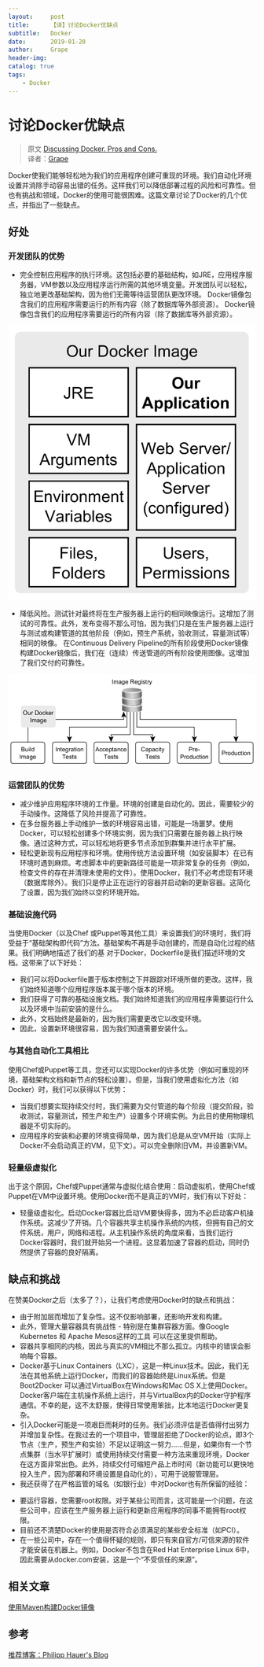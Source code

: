 ```yaml
---
layout:     post
title:      【译】讨论Docker优缺点
subtitle:   Docker
date:       2019-01-20
author:     Grape
header-img: 
catalog: true
tags:
    - Docker
---
```


# 讨论Docker优缺点

> 原文 [Discussing Docker. Pros and Cons.](https://phauer.com/2015/discussing-docker-pros-and-cons/)<br/>
> 译者：[Grape](https://github.com/WGrape)

Docker使我们能够轻松地为我们的应用程序创建可重现的环境。我们自动化环境设置并消除手动容易出错的任务。这样我们可以降低部署过程的风险和可靠性。但也有挑战和领域，Docker的使用可能很困难。这篇文章讨论了Docker的几个优点，并指出了一些缺点。

## 好处

### 开发团队的优势

- 完全控制应用程序的执行环境。这包括必要的基础结构，如JRE，应用程序服务器，VM参数以及应用程序运行所需的其他环境变量。开发团队可以轻松，独立地更改基础架构，因为他们无需等待运营团队更改环境。
 Docker镜像包含我们的应用程序需要运行的所有内容（除了数据库等外部资源）。
Docker镜像包含我们的应用程序需要运行的所有内容（除了数据库等外部资源）。

<img src="/img/posts/2019/01-20/1.png">

- 降低风险。测试针对最终将在生产服务器上运行的相同映像运行。这增加了测试的可靠性。此外，发布变得不那么可怕，因为我们只是在生产服务器上运行与测试或构建管道的其他阶段（例如，预生产系统，验收测试，容量测试等）相同的映像。
 在Continuous Delivery Pipeline的所有阶段使用Docker镜像
构建Docker镜像后，我们在（连续）传送管道的所有阶段使用图像。这增加了我们交付的可靠性。

<img src="/img/posts/2019/01-20/2.png">

### 运营团队的优势

- 减少维护应用程序环境的工作量。环境的创建是自动化的。因此，需要较少的手动操作。这降低了风险并提高了可靠性。
- 在多台服务器上手动维护一致的环境容易出错，可能是一场噩梦。使用Docker，可以轻松创建多个环境实例，因为我们只需要在服务器上执行映像。通过这种方式，可以轻松地将更多节点添加到群集并进行水平扩展。
- 轻松更新现有应用程序和环境。使用传统方法设置环境（如安装脚本）在已有环境时遇到麻烦。考虑脚本中的更新路径可能是一项非常复杂的任务（例如，检查文件的存在并清理未使用的文件）。使用Docker，我们不必考虑现有环境（数据库除外）。我们只是停止正在运行的容器并启动新的更新容器。这简化了设置，因为我们始终以空的环境开始。

### 基础设施代码
当使用Docker（以及Chef  或Puppet等其他工具）来设置我们的环境时，我们将受益于“基础架构即代码”方法。基础架构不再是手动创建的，而是自动化过程的结果。我们明确地描述了我们的基 对于Docker，Dockerfile是我们描述环境的文档。这带来了以下好处：

- 我们可以将Dockerfile置于版本控制之下并跟踪对环境所做的更改。这样，我们始终知道哪个应用程序版本属于哪个版本的环境。
- 我们获得了可靠的基础设施文档。我们始终知道我们的应用程序需要运行什么以及环境中当前安装的是什么。
- 此外，文档始终是最新的，因为我们需要更改它以改变环境。
- 因此，设置新环境很容易，因为我们知道需要安装什么。

### 与其他自动化工具相比

使用Chef或Puppet等工具，您还可以实现Docker的许多优势（例如可重现的环境，基础架构文档和新节点的轻松设置）。但是，当我们使用虚拟化方法（如Docker）时，我们可以获得以下优势：

- 当我们想要实现持续交付时，我们需要为交付管道的每个阶段（提交阶段，验收测试，容量测试，预生产和生产）设置多个环境实例。为此目的使用物理机器是不切实际的。
- 应用程序的安装和必要的环境变得简单，因为我们总是从空VM开始（实际上Docker不会启动真正的VM，见下文）。可以完全删除旧VM，并设置新VM。

### 轻量级虚拟化
出于这个原因，Chef或Puppet通常与虚拟化结合使用：启动虚拟机，使用Chef或Puppet在VM中设置环境。使用Docker而不是真正的VM时，我们有以下好处：

- 轻量级虚拟化。启动Docker容器比启动VM要快得多，因为不必启动客户机操作系统。这减少了开销。几个容器共享主机操作系统的内核，但拥有自己的文件系统，用户，网络和进程。从主机操作系统的角度来看，当我们运行Docker容器时，我们就开始另一个进程。这显着加速了容器的启动，同时仍然提供了容器的良好隔离。

## 缺点和挑战
在赞美Docker之后（太多了？），让我们考虑使用Docker时的缺点和挑战：

* 由于附加层而增加了复杂性。这不仅影响部署，还影响开发和构建。
* 此外，管理大量容器具有挑战性 - 特别是在集群容器方面。像Google Kubernetes  和  Apache Mesos这样的工具 可以在这里提供帮助。
* 容器共享相同的内核，因此与真实的VM相比不那么孤立。内核中的错误会影响每个容器。
* Docker基于Linux Containers（LXC），这是一种Linux技术。因此，我们无法在其他系统上运行Docker，而我们的容器始终是Linux系统。但是Boot2Docker  可以通过VirtualBox在Windows和Mac OS X上使用Docker。Docker客户端在主机操作系统上运行，并与VirtualBox内的Docker守护程序通信。不幸的是，这不太舒服，使得日常使用笨拙，比本地运行Docker更复杂。
* 引入Docker可能是一项艰巨而耗时的任务。我们必须评估是否值得付出努力并增加复杂性。在我过去的一个项目中，管理层拒绝了Docker的论点，即3个节点（生产，预生产和实验）不足以证明这一努力......但是，如果你有一个节点集群（当水平扩展时）或使用持续交付需要一种方法来重现环境，Docker在这方面非常出色。此外，持续交付可缩短产品上市时间（新功能可以更快地投入生产，因为部署和环境设置是自动化的），可用于说服管理层。
* 我还获得了在严格监管的域名（如银行业）中对Docker也有所保留的经验：
 - 要运行容器，您需要root权限。对于某些公司而言，这可能是一个问题，在这些公司中，应该在生产服务器上运行和更新应用程序的同事不能拥有root权限。
 - 目前还不清楚Docker的使用是否符合必须满足的某些安全标准（如PCI）。
 - 在一些公司中，存在一个值得怀疑的规则，即只有来自官方/可信来源的软件才能安装在机器上。例如，Docker不包含在Red Hat Enterprise Linux 6中，因此需要从docker.com安装，这是一个“不受信任的来源”。

## 相关文章
[使用Maven构建Docker镜像](https://phauer.com/2015/building-dropwizard-microservice-docker-maven/)

## 参考
[推荐博客：Philipp Hauer's Blog](https://phauer.com/)

